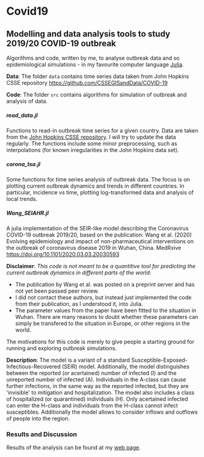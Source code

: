 # Covid19 
## Modelling and data analysis tools to study 2019/20 COVID-19 outbreak

Algorithms and code, written by me, to analyse outbreak data and so epidemiological simulations - in my favourite computer language [Julia](https://julialang.org).

**Data**: The folder `data` contains time series data taken from John Hopkins CSSE repository
https://github.com/CSSEGISandData/COVID-19


**Code**: The folder `src` contains algorithms for simulation of outbreak and analysis of data. 



##### read_data.jl  
Functions to read-in outbreak time series for a given country. Data are taken from the [John Hopkins CSSE repository](https://github.com/CSSEGISandData/COVID-19). I will try to update the data regularly. The functions include some minor preprocessing, such as interpolations (for known irregularities in the John Hopkins data set).

##### corona_tsa.jl  
Some functions for time series analysis of outbreak data. The focus is on plotting current outbreak dynamics and trends in different countries.
In particular, incidence vs time, plotting log-transformed data and analysis of local trends. 

##### Wang_SEIAHR.jl
A julia implementation of the SEIR-like model describing the Coronavirus COVID-19 outbreak 2019/20,
based on the publication: Wang et al. (2020) Evolving epidemiology and impact of non-pharmaceutical interventions on the outbreak of coronavirus disease 2019 in Wuhan, China. MedRxive https://doi.org/10.1101/2020.03.03.20030593


**Disclaimer**: 
*This code is not meant to be a quantitive tool for predicting the current outbreak dynamics in different parts of the world*:
- The publication by Wang et al. was posted on a preprint server and has not yet been passed peer review.
- I did not contact these authors, but instead just implemented the code from their publication, as I understood it, into Julia.
- The parameter values from the paper have been fitted to the situation in Wuhan. There are many reasons to doubt whether these parameters can simply be transfered to the situation in Europe, or other regions in the world.

The motivations for this code is merely to give people a starting ground for running and exploring outbreak simulations.  

**Description**: The model is a variant of a standard 
Susceptible-Exposed-Infectious-Recovered (SEIR) model.
Additionally, the model distinguishes between the reported (or acertained) number of infected (I) and the unreported number of infected (A). Individuals in the A-class can cause further infections, in the same way as the reported infected, but they are 'invisible' to mitigation and hospitalization. The model also includes a class of hospitalized (or quarantined) individuals (H). Only acertained infected can enter the H-class and individuals from the H-class cannot infect susceptibles. Additionally the model allows to consider inflows and outflows of people into the region.


### Results and Discussion
Results of the analysis can be found at my [web page](https://www.staff.uni-oldenburg.de/bernd.blasius/project/corona). 

 